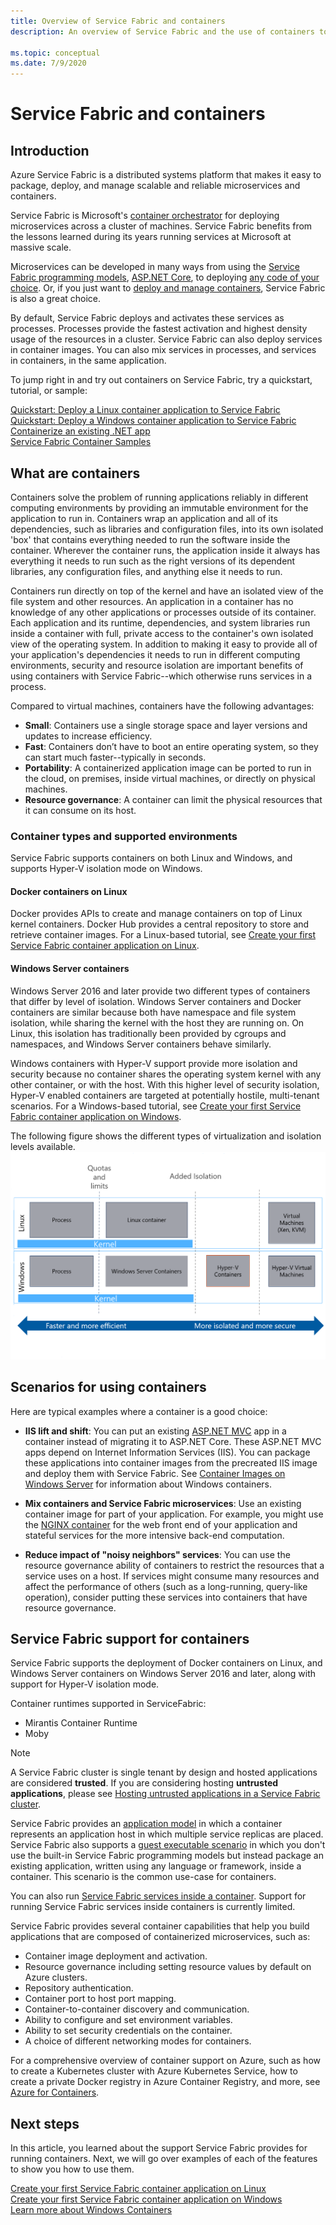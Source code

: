 ```yaml
---
title: Overview of Service Fabric and containers 
description: An overview of Service Fabric and the use of containers to deploy microservice applications. This article provides an overview of how containers can be used and the available capabilities in Service Fabric.

ms.topic: conceptual
ms.date: 7/9/2020
---
```


# Service Fabric and containers

## Introduction

Azure Service Fabric is a distributed systems platform that makes it easy to package, deploy, and manage scalable and reliable microservices and containers.

Service Fabric is Microsoft's [container orchestrator](service-fabric-cluster-resource-manager-introduction.md) for deploying microservices across a cluster of machines. Service Fabric benefits from the lessons learned during its years running services at Microsoft at massive scale.

Microservices can be developed in many ways from using the [Service Fabric programming models](service-fabric-choose-framework.md), [ASP.NET Core](service-fabric-reliable-services-communication-aspnetcore.md), to deploying [any code of your choice](service-fabric-guest-executables-introduction.md). Or, if you just want to [deploy and manage containers](service-fabric-containers-overview.md), Service Fabric is also a great choice.

By default, Service Fabric deploys and activates these services as processes. Processes provide the fastest activation and highest density usage of the resources in a cluster. Service Fabric can also deploy services in container images. You can also mix services in processes, and services in containers, in the same application.

To jump right in and try out containers on Service Fabric, try a quickstart, tutorial, or sample:  

[Quickstart: Deploy a Linux container application to Service Fabric](service-fabric-quickstart-containers-linux.md)  
[Quickstart: Deploy a Windows container application to Service Fabric](service-fabric-quickstart-containers.md)  
[Containerize an existing .NET app](service-fabric-host-app-in-a-container.md)  
[Service Fabric Container Samples](https://azure.microsoft.com/resources/samples/service-fabric-containers/)  

## What are containers

Containers solve the problem of running applications reliably in different computing environments by providing an immutable environment for the application to run in. Containers wrap an application and all of its dependencies, such as libraries and configuration files, into its own isolated 'box' that contains everything needed to run the software inside the container. Wherever the container runs, the application inside it always has everything it needs to run such as the right versions of its dependent libraries, any configuration files, and anything else it needs to run.

Containers run directly on top of the kernel and have an isolated view of the file system and other resources. An application in a container has no knowledge of any other applications or processes outside of its container. Each application and its runtime, dependencies, and system libraries run inside a container with full, private access to the container's own isolated view of the operating system. In addition to making it easy to provide all of your application's dependencies it needs to run in different computing environments, security and resource isolation are important benefits of using containers with Service Fabric--which otherwise runs services in a process.

Compared to virtual machines, containers have the following advantages:

* **Small**: Containers use a single storage space and layer versions and updates to increase efficiency.
* **Fast**: Containers don’t have to boot an entire operating system, so they can start much faster--typically in seconds.
* **Portability**: A containerized application image can be ported to run in the cloud, on premises, inside virtual machines, or directly on physical machines.
* **Resource governance**: A container can limit the physical resources that it can consume on its host.

### Container types and supported environments

Service Fabric supports containers on both Linux and Windows, and supports Hyper-V isolation mode on Windows.

#### Docker containers on Linux

Docker provides APIs to create and manage containers on top of Linux kernel containers. Docker Hub provides a central repository to store and retrieve container images.
For a Linux-based tutorial, see [Create your first Service Fabric container application on Linux](service-fabric-get-started-containers-linux.md).

#### Windows Server containers

Windows Server 2016 and later provide two different types of containers that differ by level of isolation. Windows Server containers and Docker containers are similar because both have namespace and file system isolation, while sharing the kernel with the host they are running on. On Linux, this isolation has traditionally been provided by cgroups and namespaces, and Windows Server containers behave similarly.

Windows containers with Hyper-V support provide more isolation and security because no container shares the operating system kernel with any other container, or with the host. With this higher level of security isolation, Hyper-V enabled containers are targeted at potentially hostile, multi-tenant scenarios.
For a Windows-based tutorial, see [Create your first Service Fabric container application on Windows](service-fabric-get-started-containers.md).

The following figure shows the different types of virtualization and isolation levels available.
![Service Fabric platform][Image1]

## Scenarios for using containers

Here are typical examples where a container is a good choice:

* **IIS lift and shift**: You can put an existing [ASP.NET MVC](https://www.asp.net/mvc) app in a container instead of migrating it to ASP.NET Core. These ASP.NET MVC apps depend on Internet Information Services (IIS). You can package these applications into container images from the precreated IIS image and deploy them with Service Fabric. See [Container Images on Windows Server](/virtualization/windowscontainers/quick-start/quick-start-windows-server) for information about Windows containers.

* **Mix containers and Service Fabric microservices**: Use an existing container image for part of your application. For example, you might use the [NGINX container](https://hub.docker.com/_/nginx/) for the web front end of your application and stateful services for the more intensive back-end computation.

* **Reduce impact of "noisy neighbors" services**: You can use the resource governance ability of containers to restrict the resources that a service uses on a host. If services might consume many resources and affect the performance of others (such as a long-running, query-like operation), consider putting these services into containers that have resource governance.

## Service Fabric support for containers

Service Fabric supports the deployment of Docker containers on Linux, and Windows Server containers on Windows Server 2016 and later, along with support for Hyper-V isolation mode.

Container runtimes supported in ServiceFabric:
- Mirantis Container Runtime
- Moby

> [!NOTE]
> A Service Fabric cluster is single tenant by design and hosted applications are considered **trusted**. If you are considering hosting **untrusted applications**, please see [Hosting untrusted applications in a Service Fabric cluster](service-fabric-best-practices-security.md#hosting-untrusted-applications-in-a-service-fabric-cluster).

Service Fabric provides an [application model](service-fabric-application-model.md) in which a container represents an application host in which multiple service replicas are placed. Service Fabric also supports a [guest executable scenario](service-fabric-guest-executables-introduction.md) in which you don't use the built-in Service Fabric programming models but instead package an existing application, written using any language or framework, inside a container. This scenario is the common use-case for containers.

You can also run [Service Fabric services inside a container](service-fabric-services-inside-containers.md). Support for running Service Fabric services inside containers is currently limited.

Service Fabric provides several container capabilities that help you build applications that are composed of containerized microservices, such as:

* Container image deployment and activation.
* Resource governance including setting resource values by default on Azure clusters.
* Repository authentication.
* Container port to host port mapping.
* Container-to-container discovery and communication.
* Ability to configure and set environment variables.
* Ability to set security credentials on the container.
* A choice of different networking modes for containers.

For a comprehensive overview of container support on Azure, such as how to create a Kubernetes cluster with Azure Kubernetes Service, how to create a private Docker registry in Azure Container Registry, and more, see [Azure for Containers](../containers/index.yml).

## Next steps

In this article, you learned about the support Service Fabric provides for running containers. Next, we will go over examples of each of the features to show you how to use them.

[Create your first Service Fabric container application on Linux](service-fabric-get-started-containers-linux.md)  
[Create your first Service Fabric container application on Windows](service-fabric-get-started-containers.md)  
[Learn more about Windows Containers](/virtualization/windowscontainers/about/)

[Image1]: media/service-fabric-containers/Service-Fabric-Types-of-Isolation.png
